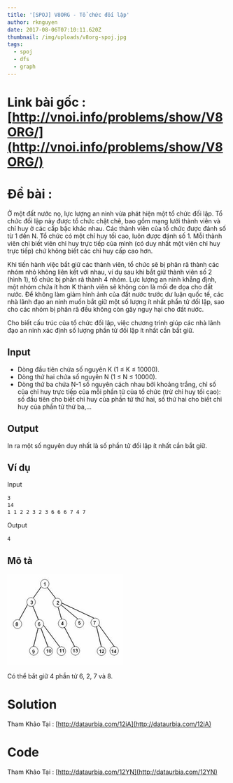 ```yaml
---
title: '[SPOJ] V8ORG - Tổ chức đối lập'
author: rknguyen
date: 2017-08-06T07:10:11.620Z
thumbnail: /img/uploads/v8org-spoj.jpg
tags:
  - spoj
  - dfs
  - graph
---
```

# Link bài gốc : [http://vnoi.info/problems/show/V8ORG/](http://vnoi.info/problems/show/V8ORG/)
# Đề bài :
Ở một đất nước nọ, lực lượng an ninh vừa phát hiện một tổ chức đối lập. Tổ chức đối lập này được tổ chức chặt chẽ, bao gồm mạng lưới thành viên và chỉ huy ở các cấp bậc khác nhau. Các thành viên của tổ chức được đánh số từ 1 đến N. Tổ chức có một chỉ huy tối cao, luôn được đánh số 1. Mỗi thành viên chỉ biết viên chỉ huy trực tiếp của mình \(có duy nhất một viên chỉ huy trực tiếp\) chứ không biết các chỉ huy cấp cao hơn.

Khi tiến hành việc bắt giữ các thành viên, tổ chức sẽ bị phân rã thành các nhóm nhỏ không liên kết với nhau, ví dụ sau khi bắt giữ thành viên số 2 \(hình 1\), tổ chức bị phân rã thành 4 nhóm. Lực lượng an ninh khẳng định, một nhóm chứa ít hơn K thành viên sẽ không còn là mối đe dọa cho đất nước. Để không làm giảm hình ảnh của đất nước trước dư luận quốc tế, các nhà lãnh đạo an ninh muốn bắt giữ một số lượng ít nhất phần tử đối lập, sao cho các nhóm bị phân rã đều không còn gây nguy hại cho đất nước.

Cho biết cấu trúc của tổ chức đối lập, việc chương trình giúp các nhà lãnh đạo an ninh xác định số lượng phần tử đối lập ít nhất cần bắt giữ.

## Input
* Dòng đầu tiên chứa số nguyên K \(1 ≤ K ≤ 10000\).
* Dòng thứ hai chứa số nguyên N \(1 ≤ N ≤ 10000\).
* Dòng thứ ba chứa N-1 số nguyên cách nhau bởi khoảng trắng, chỉ số của chỉ huy trực tiếp của mỗi phần tử của tổ chức \(trừ chỉ huy tối cao\): số đầu tiên cho biết chỉ huy của phần tử thứ hai, số thứ hai cho biết chỉ huy của phần tử thứ ba,...

## Output
In ra một số nguyên duy nhất là số phần tử đối lập ít nhất cần bắt giữ.

## Ví dụ
Input
```
3
14
1 1 2 2 3 2 3 6 6 6 7 4 7
```
Output
```
4
```

## Mô tả
![null](/img/uploads/v8org-spoj-test.jpg)

Có thể bắt giữ 4 phần tử 6, 2, 7 và 8.

# Solution
Tham Khảo Tại : [http://dataurbia.com/12iA](http://dataurbia.com/12iA)
# Code 
Tham Khảo Tại : [http://dataurbia.com/12YN](http://dataurbia.com/12YN)


